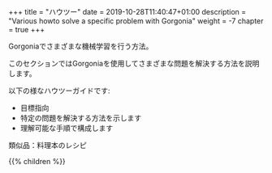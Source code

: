 +++
title = "ハウツー"
date = 2019-10-28T11:40:47+01:00
description = "Various howto solve a specific problem with Gorgonia"
weight = -7
chapter = true
+++

Gorgoniaでさまざまな機械学習を行う方法。

このセクションではGorgoniaを使用してさまざまな問題を解決する方法を説明します。

以下の様なハウツーガイドです:

* 目標指向
* 特定の問題を解決する方法を示します
* 理解可能な手順で構成します

類似品：料理本のレシピ

{{% children %}}
